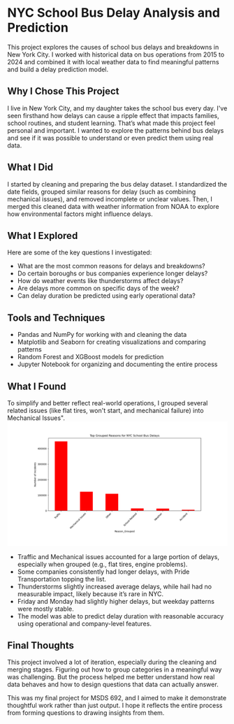 # NYC School Bus Delay Analysis and Prediction

This project explores the causes of school bus delays and breakdowns in New York City. I worked with historical data on bus operations from 2015 to 2024 and combined it with local weather data to find meaningful patterns and build a delay prediction model.

## Why I Chose This Project

I live in New York City, and my daughter takes the school bus every day. I've seen firsthand how delays can cause a ripple effect that impacts families, school routines, and student learning. That’s what made this project feel personal and important. I wanted to explore the patterns behind bus delays and see if it was possible to understand or even predict them using real data.

## What I Did

I started by cleaning and preparing the bus delay dataset. I standardized the date fields, grouped similar reasons for delay (such as combining mechanical issues), and removed incomplete or unclear values. Then, I merged this cleaned data with weather information from NOAA to explore how environmental factors might influence delays.

## What I Explored

Here are some of the key questions I investigated:
- What are the most common reasons for delays and breakdowns?
- Do certain boroughs or bus companies experience longer delays?
- How do weather events like thunderstorms affect delays?
- Are delays more common on specific days of the week?
- Can delay duration be predicted using early operational data?

## Tools and Techniques

-  Pandas and NumPy for working with and cleaning the data
-  Matplotlib and Seaborn for creating visualizations and comparing patterns
-  Random Forest and XGBoost models for prediction
-  Jupyter Notebook for organizing and documenting the entire process

## What I Found
To simplify and better reflect real-world operations, I grouped several related issues (like flat tires, won't start, and mechanical failure) into Mechanical Issues".
![Top Delay Reasons](top_delay_reasons.PNG)

- Traffic and Mechanical issues accounted for a large portion of delays, especially when grouped (e.g., flat tires, engine problems).
- Some companies consistently had longer delays, with Pride Transportation topping the list.
- Thunderstorms slightly increased average delays, while hail had no measurable impact, likely because it’s rare in NYC.
- Friday and Monday had slightly higher delays, but weekday patterns were mostly stable.
- The model was able to predict delay duration with reasonable accuracy using operational and company-level features.

## Final Thoughts

This project involved a lot of iteration, especially during the cleaning and merging stages. Figuring out how to group categories in a meaningful way was challenging. But the process helped me better understand how real data behaves and how to design questions that data can actually answer.

This was my final project for MSDS 692, and I aimed to make it demonstrate thoughtful work rather than just output. I hope it reflects the entire process from forming questions to drawing insights from them.

